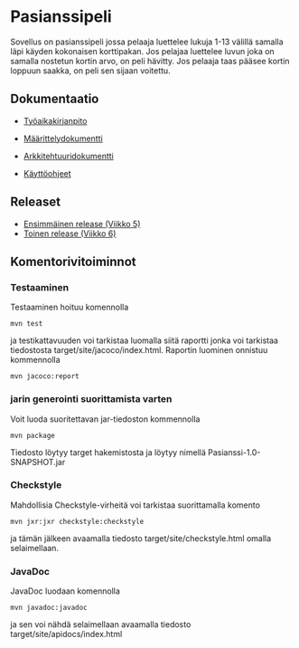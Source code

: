 # Pasianssipeli

Sovellus on pasianssipeli jossa pelaaja luettelee lukuja 1-13 välillä samalla läpi käyden kokonaisen korttipakan. Jos pelajaa luettelee luvun joka on samalla nostetun kortin arvo, on peli hävitty. Jos pelaaja taas pääsee kortin loppuun saakka, on peli sen sijaan voitettu. 


## Dokumentaatio

* [Työaikakirjanpito](https://github.com/hagstr/Ohjelmistotekniikka/blob/master/Dokumentointi/Ty%C3%B6aikakirjanpito.md)

* [Määrittelydokumentti](https://github.com/hagstr/Ohjelmistotekniikka/blob/master/Dokumentointi/M%C3%A4%C3%A4rittelydokumentti.md)

* [Arkkitehtuuridokumentti](https://github.com/hagstr/Ohjelmistotekniikka/blob/master/Dokumentointi/arkkitehtuuri.md)

* [Käyttöohjeet](https://github.com/hagstr/Ohjelmistotekniikka/blob/master/Dokumentointi/Instructions.md)


## Releaset
* [Ensimmäinen release (Viikko 5)](https://github.com/hagstr/Ohjelmistotekniikka/releases/tag/viikko5)
* [Toinen release (Viikko 6)](https://github.com/hagstr/Ohjelmistotekniikka/releases/tag/viikko6)


## Komentorivitoiminnot

### Testaaminen

Testaaminen hoituu komennolla
```
mvn test
```
ja testikattavuuden voi tarkistaa luomalla siitä raportti jonka voi tarkistaa tiedostosta target/site/jacoco/index.html. Raportin luominen onnistuu kommennolla
```
mvn jacoco:report
```

### jarin generointi suorittamista varten

Voit luoda suoritettavan jar-tiedoston kommennolla
```
mvn package
```
Tiedosto löytyy target hakemistosta ja löytyy nimellä Pasianssi-1.0-SNAPSHOT.jar


### Checkstyle

Mahdollisia Checkstyle-virheitä voi tarkistaa suorittamalla komento
```
mvn jxr:jxr checkstyle:checkstyle
```
ja tämän jälkeen avaamalla tiedosto target/site/checkstyle.html omalla selaimellaan.


### JavaDoc

JavaDoc luodaan komennolla
```
mvn javadoc:javadoc
```
ja sen voi nähdä selaimellaan avaamalla tiedosto target/site/apidocs/index.html





